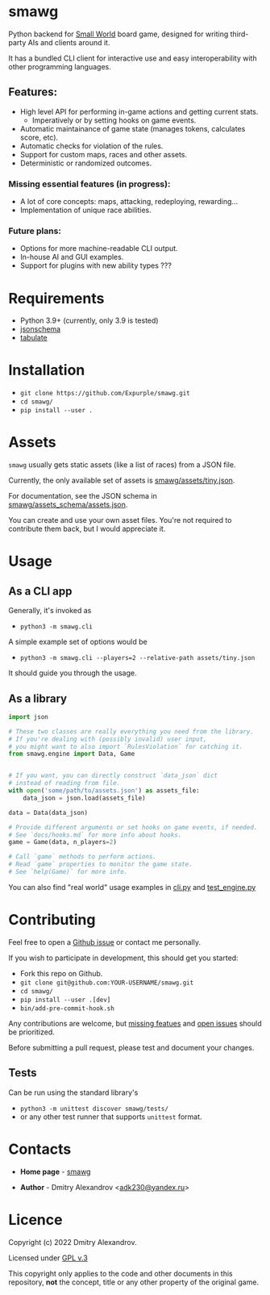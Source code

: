 # smawg

Python backend for
[Small World](https://en.m.wikipedia.org/wiki/Small_World_(board_game))
board game,
designed for writing third-party AIs and clients around it.

It has a bundled CLI client for interactive use
and easy interoperability with other programming languages.

## Features:

* High level API for performing in-game actions and getting current stats.
    * Imperatively or by setting hooks on game events.
* Automatic maintainance of game state (manages tokens, calculates score, etc).
* Automatic checks for violation of the rules.
* Support for custom maps, races and other assets.
* Deterministic or randomized outcomes.

### **Missing essential features** (in progress):

* A lot of core concepts: maps, attacking, redeploying, rewarding...
* Implementation of unique race abilities.

### Future plans:

* Options for more machine-readable CLI output.
* In-house AI and GUI examples.
* Support for plugins with new ability types ???


# Requirements

* Python 3.9+ (currently, only 3.9 is tested)
* [jsonschema](https://github.com/Julian/jsonschema)
* [tabulate](https://github.com/astanin/python-tabulate)


# Installation

* `git clone https://github.com/Expurple/smawg.git`
* `cd smawg/`
* `pip install --user .`


# Assets

`smawg` usually gets static assets (like a list of races) from a JSON file.

Currently, the only available set of assets is
[smawg/assets/tiny.json](smawg/assets/tiny.json).

For documentation, see the JSON schema in
[smawg/assets_schema/assets.json](smawg/assets_schema/assets.json).

You can create and use your own asset files.
You're not required to contribute them back, but I would appreciate it.


# Usage

## As a CLI app

Generally, it's invoked as
* `python3 -m smawg.cli`

A simple example set of options would be
* `python3 -m smawg.cli --players=2 --relative-path assets/tiny.json`

It should guide you through the usage.

## As a library

```python
import json

# These two classes are really everything you need from the library.
# If you're dealing with (possibly invalid) user input,
# you might want to also import `RulesViolation` for catching it.
from smawg.engine import Data, Game


# If you want, you can directly construct `data_json` dict
# instead of reading from file.
with open('some/path/to/assets.json') as assets_file:
    data_json = json.load(assets_file)

data = Data(data_json)

# Provide different arguments or set hooks on game events, if needed.
# See `docs/hooks.md` for more info about hooks.
game = Game(data, n_players=2)

# Call `game` methods to perform actions.
# Read `game` properties to monitor the game state.
# See `help(Game)` for more info.
```

You can also find "real world" usage examples in
[cli.py](./smawg/cli.py) and [test_engine.py](./smawg/tests/test_engine.py)


# Contributing

Feel free to open a
[Github issue](https://github.com/Expurple/smawg/issues/new/choose)
or contact me personally.

If you wish to participate in development, this should get you started:
* Fork this repo on Github.
* `git clone git@github.com:YOUR-USERNAME/smawg.git`
* `cd smawg/`
* `pip install --user .[dev]`
* `bin/add-pre-commit-hook.sh`

Any contributions are welcome, but [missing featues](##Features:) and
[open issues](https://github.com/Expurple/smawg/issues) should be prioritized.

Before submitting a pull request, please test and document your changes.

## Tests

Can be run using the standard library's
* `python3 -m unittest discover smawg/tests/`
* or any other test runner that supports `unittest` format.


# Contacts

* **Home page** - [smawg](https://github.com/expurple/smawg)

* **Author** - Dmitry Alexandrov <adk230@yandex.ru\>


# Licence

Copyright (c) 2022 Dmitry Alexandrov.

Licensed under [GPL v.3](./LICENSE)

This copyright only applies to the code and other documents in this repository,
**not** the concept, title or any other property of the original game.

